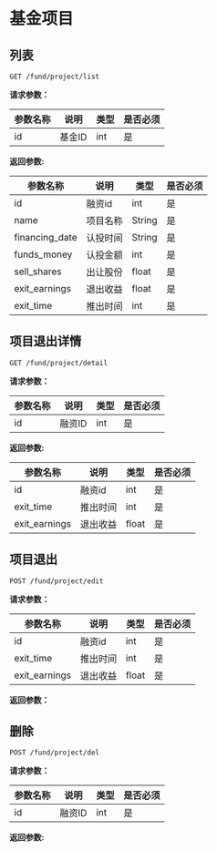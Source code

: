 # 基金项目

## 列表
	
	GET /fund/project/list
	
**请求参数：**

|参数名称|说明|类型|是否必须|
|---|---|---|---|
|id|基金ID|int|是|

**返回参数:**

|参数名称|说明|类型|是否必须|
|---|---|---|---|
|id|融资id|int|是|
|name|项目名称|String|是|
|financing_date|认投时间|String|是|
|funds_money|认投金额|int|是|
|sell_shares|出让股份|float|是|
|exit_earnings|退出收益|float|是|
|exit_time|推出时间|int|是|


## 项目退出详情
	
	GET /fund/project/detail
	
**请求参数：**

|参数名称|说明|类型|是否必须|
|---|---|---|---|
|id|融资ID|int|是|

**返回参数:**

|参数名称|说明|类型|是否必须|
|---|---|---|---|
|id|融资id|int|是|
|exit_time|推出时间|int|是|
|exit_earnings|退出收益|float|是|



## 项目退出
	
	POST /fund/project/edit
	
**请求参数：**

|参数名称|说明|类型|是否必须|
|---|---|---|---|
|id|融资id|int|是|
|exit_time|推出时间|int|是|
|exit_earnings|退出收益|float|是|

	
**返回参数：**


## 删除
	
	POST /fund/project/del
	
**请求参数：**

|参数名称|说明|类型|是否必须|
|---|---|---|---|
|id|融资ID|int|是|

**返回参数:**